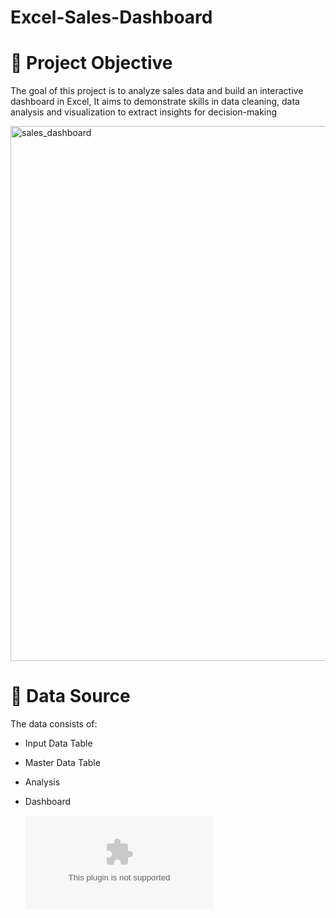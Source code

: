 # Excel-Sales-Dashboard

# 📌 Project Objective

The goal of this project is to analyze sales data and build an interactive dashboard in Excel,
It aims to demonstrate skills in data cleaning, data analysis and visualization 
to extract insights for decision-making

<img width="1842" height="856" alt="sales_dashboard" src="https://github.com/user-attachments/assets/fb42a274-d61f-4f67-afce-a346216cb3a0" />


# 📁 Data Source

The data consists of:
- Input Data Table
- Master Data Table
- Analysis
- Dashboard
   
  ![Click to download dataset](https://github.com/Edulink-source/Excel-Sales-KPI/blob/main/Dataset.xlsx)
